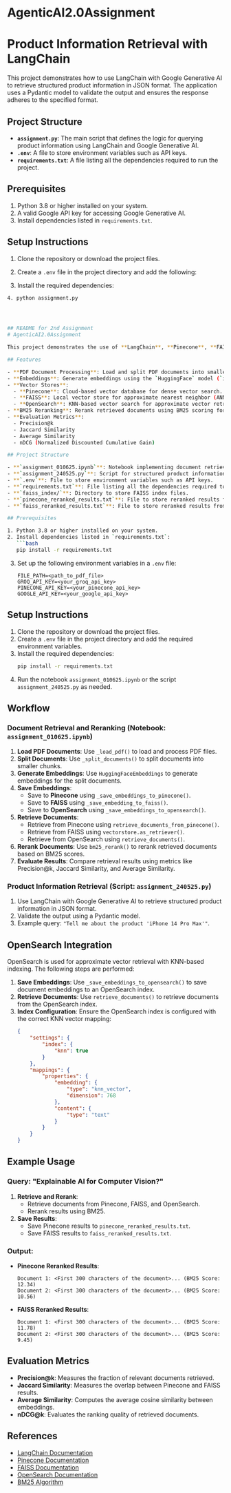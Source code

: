 # AgenticAI2.0Assignment
# Product Information Retrieval with LangChain

This project demonstrates how to use LangChain with Google Generative AI to retrieve structured product information in JSON format. The application uses a Pydantic model to validate the output and ensures the response adheres to the specified format.

## Project Structure

- **`assignment.py`**: The main script that defines the logic for querying product information using LangChain and Google Generative AI.
- **`.env`**: A file to store environment variables such as API keys.
- **`requirements.txt`**: A file listing all the dependencies required to run the project.

## Prerequisites

1. Python 3.8 or higher installed on your system.
2. A valid Google API key for accessing Google Generative AI.
3. Install dependencies listed in `requirements.txt`.

## Setup Instructions

1. Clone the repository or download the project files.
2. Create a `.env` file in the project directory and add the following:

3. Install the required dependencies:
```bash
4. python assignment.py




## README for 2nd Assignment
# AgenticAI2.0Assignment

This project demonstrates the use of **LangChain**, **Pinecone**, **FAISS**, **BM25**, and **OpenSearch** for document retrieval, reranking, and evaluation. It integrates various vector stores, embeddings, and retrieval techniques to process and analyze documents, providing insights into their relevance to specific queries.

## Features

- **PDF Document Processing**: Load and split PDF documents into smaller chunks for efficient processing.
- **Embeddings**: Generate embeddings using the `HuggingFace` model (`intfloat/e5-base-v2`).
- **Vector Stores**:
  - **Pinecone**: Cloud-based vector database for dense vector search.
  - **FAISS**: Local vector store for approximate nearest neighbor (ANN) search.
  - **OpenSearch**: KNN-based vector search for approximate vector retrieval.
- **BM25 Reranking**: Rerank retrieved documents using BM25 scoring for better relevance.
- **Evaluation Metrics**:
  - Precision@k
  - Jaccard Similarity
  - Average Similarity
  - nDCG (Normalized Discounted Cumulative Gain)

## Project Structure

- **`assignment_010625.ipynb`**: Notebook implementing document retrieval, reranking, and evaluation.
- **`assignment_240525.py`**: Script for structured product information retrieval using LangChain and Google Generative AI.
- **`.env`**: File to store environment variables such as API keys.
- **`requirements.txt`**: File listing all the dependencies required to run the project.
- **`faiss_index/`**: Directory to store FAISS index files.
- **`pinecone_reranked_results.txt`**: File to store reranked results from Pinecone.
- **`faiss_reranked_results.txt`**: File to store reranked results from FAISS.

## Prerequisites

1. Python 3.8 or higher installed on your system.
2. Install dependencies listed in `requirements.txt`:
   ```bash
   pip install -r requirements.txt
   ```
3. Set up the following environment variables in a `.env` file:
   ```env
   FILE_PATH=<path_to_pdf_file>
   GROQ_API_KEY=<your_groq_api_key>
   PINECONE_API_KEY=<your_pinecone_api_key>
   GOOGLE_API_KEY=<your_google_api_key>
   ```

## Setup Instructions

1. Clone the repository or download the project files.
2. Create a `.env` file in the project directory and add the required environment variables.
3. Install the required dependencies:
   ```bash
   pip install -r requirements.txt
   ```
4. Run the notebook `assignment_010625.ipynb` or the script `assignment_240525.py` as needed.

## Workflow

### Document Retrieval and Reranking (Notebook: `assignment_010625.ipynb`)

1. **Load PDF Documents**: Use `_load_pdf()` to load and process PDF files.
2. **Split Documents**: Use `_split_documents()` to split documents into smaller chunks.
3. **Generate Embeddings**: Use `HuggingFaceEmbeddings` to generate embeddings for the split documents.
4. **Save Embeddings**:
   - Save to **Pinecone** using `_save_embeddings_to_pinecone()`.
   - Save to **FAISS** using `_save_embedding_to_faiss()`.
   - Save to **OpenSearch** using `_save_embeddings_to_opensearch()`.
5. **Retrieve Documents**:
   - Retrieve from Pinecone using `retrieve_documents_from_pinecone()`.
   - Retrieve from FAISS using `vectorstore.as_retriever()`.
   - Retrieve from OpenSearch using `retrieve_documents()`.
6. **Rerank Documents**: Use `bm25_rerank()` to rerank retrieved documents based on BM25 scores.
7. **Evaluate Results**: Compare retrieval results using metrics like Precision@k, Jaccard Similarity, and Average Similarity.

### Product Information Retrieval (Script: `assignment_240525.py`)

1. Use LangChain with Google Generative AI to retrieve structured product information in JSON format.
2. Validate the output using a Pydantic model.
3. Example query: `"Tell me about the product 'iPhone 14 Pro Max'"`.

## OpenSearch Integration

OpenSearch is used for approximate vector retrieval with KNN-based indexing. The following steps are performed:

1. **Save Embeddings**: Use `_save_embeddings_to_opensearch()` to save document embeddings to an OpenSearch index.
2. **Retrieve Documents**: Use `retrieve_documents()` to retrieve documents from the OpenSearch index.
3. **Index Configuration**: Ensure the OpenSearch index is configured with the correct KNN vector mapping:
   ```json
   {
       "settings": {
           "index": {
               "knn": true
           }
       },
       "mappings": {
           "properties": {
               "embedding": {
                   "type": "knn_vector",
                   "dimension": 768
               },
               "content": {
                   "type": "text"
               }
           }
       }
   }
   ```

## Example Usage

### Query: "Explainable AI for Computer Vision?"

1. **Retrieve and Rerank**:
   - Retrieve documents from Pinecone, FAISS, and OpenSearch.
   - Rerank results using BM25.
2. **Save Results**:
   - Save Pinecone results to `pinecone_reranked_results.txt`.
   - Save FAISS results to `faiss_reranked_results.txt`.

### Output:
- **Pinecone Reranked Results**:
  ```
  Document 1: <First 300 characters of the document>... (BM25 Score: 12.34)
  Document 2: <First 300 characters of the document>... (BM25 Score: 10.56)
  ```
- **FAISS Reranked Results**:
  ```
  Document 1: <First 300 characters of the document>... (BM25 Score: 11.78)
  Document 2: <First 300 characters of the document>... (BM25 Score: 9.45)
  ```

## Evaluation Metrics

- **Precision@k**: Measures the fraction of relevant documents retrieved.
- **Jaccard Similarity**: Measures the overlap between Pinecone and FAISS results.
- **Average Similarity**: Computes the average cosine similarity between embeddings.
- **nDCG@k**: Evaluates the ranking quality of retrieved documents.

## References

- [LangChain Documentation](https://docs.langchain.com/)
- [Pinecone Documentation](https://docs.pinecone.io/)
- [FAISS Documentation](https://github.com/facebookresearch/faiss)
- [OpenSearch Documentation](https://opensearch.org/docs/latest/)
- [BM25 Algorithm](https://en.wikipedia.org/wiki/Okapi_BM25)
